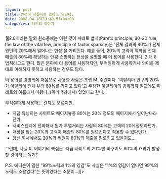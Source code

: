 ```yaml
---
layout: post
title: 완전히 새롭지는 않아도 된단다.
date: 2008-04-18T13:49:57+00:00
categories: 타인의-이야기
---
```

웹2.0이라는 말의 원소중에는 이런 것이
파레토 법칙(Pareto principle, 80-20 rule, the law of the vital few, principle of factor sparsity)은 '전체 결과의 80%가 전체 원인의 20%에서 일어나는 현상'을 가리킨다. 예를 들어, 20%의 고객이 백화점 전체 매출의 80%에 해당하는 만큼 쇼핑하는 현상을 설명할 때 이 용어를 사용한다. 2 대 8 법칙라고도 한다. 많은 분야에 이 용어를 사용하지만, 부적절하게 사용하거나 의미를 제대로 이해하지 못하고 사용하는 경우도 많다.

이 용어를 경영학에 처음으로 사용한 사람은 조셉 M. 주란이다. '이탈리아 인구의 20%가 이탈리아 전체 부의 80%를 가지고 있다'고 주장한 이탈리아의 경제학자 빌프레도 파레토의 이름에서 따왔다. (위키백과에서)
있었다고 한다.

부적절하게 사용하는 건지도 모르지만,

- 지금 튜닝하는 사이트도 페이지뷰중 80%는 20% 정도의 페이지에서 일어난다라던가,
- 서비스센터에 전화해서 뭔가 투덜거리는 사람의 80%는 고객의 20%정도라던가.
- 매장을 찾는 20%의 고객이 매출의 80%를 일으킨다고 적용할 수 있다던가.
- 당신 회사에서도 20%의 직원이 80%의 매출을 일으키고 있을지도...

그런데, 사실 이 이야기의 핵심은  지금 사이트의 20%만 바꾸어도 80%의 효과가 발생할 것이라는 얘기?

P.S. 에디슨이 말한 "99%노력과 1%의 영감"도 사실은 "1%의 영감이 없다면 99%의 노력도 소용없다"는 뜻이었다는 소문이...]]>
